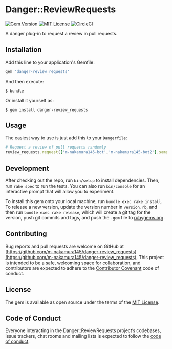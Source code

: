 # Danger::ReviewRequests

[![Gem Version](https://badge.fury.io/rb/danger-review_requests.svg)](https://badge.fury.io/rb/danger-review_requests)
[![MIT License](http://img.shields.io/badge/license-MIT-blue.svg?style=flat)](https://github.com/m-nakamura145/danger-review_requests/blob/master/LICENSE.txt)
[![CircleCI](https://circleci.com/gh/m-nakamura145/danger-review_requests.svg?style=svg)](https://circleci.com/gh/m-nakamura145/danger-review_requests)

A danger plug-in to request a review in pull requests.

## Installation

Add this line to your application's Gemfile:

```ruby
gem 'danger-review_requests'
```

And then execute:

    $ bundle

Or install it yourself as:

    $ gem install danger-review_requests

## Usage
The easiest way to use is just add this to your `Dangerfile`:

```ruby
# Request a review of pull requests randomly
review_requests.request(['m-nakamura145-bot','m-nakamura145-bot2'].sample(1))
```    


## Development

After checking out the repo, run `bin/setup` to install dependencies. Then, run `rake spec` to run the tests. You can also run `bin/console` for an interactive prompt that will allow you to experiment.

To install this gem onto your local machine, run `bundle exec rake install`. To release a new version, update the version number in `version.rb`, and then run `bundle exec rake release`, which will create a git tag for the version, push git commits and tags, and push the `.gem` file to [rubygems.org](https://rubygems.org).

## Contributing

Bug reports and pull requests are welcome on GitHub at [https://github.com/m-nakamura145/danger-review_requests](https://github.com/m-nakamura145/danger-review_requests). This project is intended to be a safe, welcoming space for collaboration, and contributors are expected to adhere to the [Contributor Covenant](http://contributor-covenant.org) code of conduct.

## License

The gem is available as open source under the terms of the [MIT License](https://opensource.org/licenses/MIT).

## Code of Conduct

Everyone interacting in the Danger::ReviewRequests project’s codebases, issue trackers, chat rooms and mailing lists is expected to follow the [code of conduct](https://github.com/m-nakamura145/danger-review_requests/blob/master/CODE_OF_CONDUCT.md).
